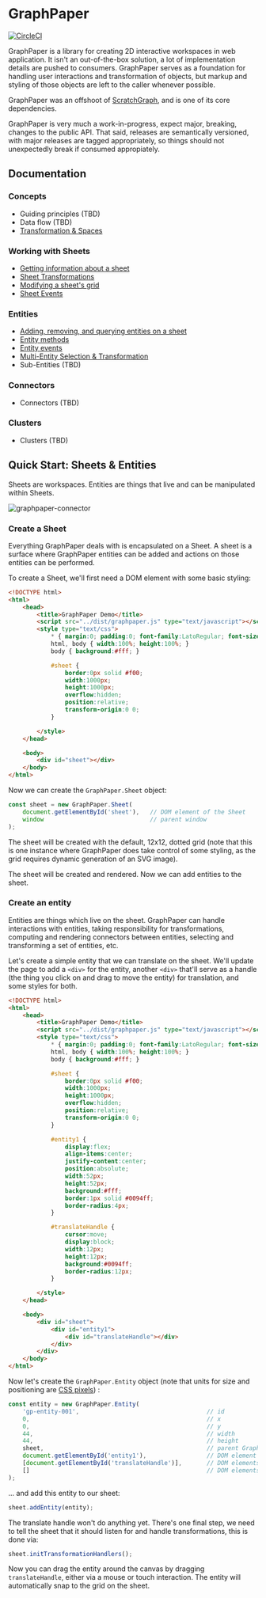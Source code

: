 # GraphPaper

[![CircleCI](https://circleci.com/gh/aautar/graphpaper.svg?style=svg)](https://circleci.com/gh/aautar/graphpaper)

GraphPaper is a library for creating 2D interactive workspaces in web application. It isn't an out-of-the-box solution, a lot of implementation details are pushed to consumers. GraphPaper serves as a foundation for handling user interactions and transformation of objects, but markup and styling of those objects are left to the caller whenever possible.

GraphPaper was an offshoot of [ScratchGraph](https://scratchgraph.com), and is one of its core dependencies.

GraphPaper is very much a work-in-progress, expect major, breaking, changes to the public API. That said, releases are semantically versioned, with major releases are tagged appropriately, so things should not unexpectedly break if consumed appropiately.

## Documentation

### Concepts
- Guiding principles (TBD)
- Data flow (TBD)
- [Transformation & Spaces](docs/spaces.md)

### Working with Sheets
- [Getting information about a sheet](docs/sheet-get-info.md)
- [Sheet Transformations](docs/sheet-transformations.md)
- [Modifying a sheet's grid](docs/sheet-modify-grid.md)
- [Sheet Events](docs/sheet-events.md)

### Entities
- [Adding, removing, and querying entities on a sheet](docs/sheet-entities.md)
- [Entity methods](docs/entity-methods.md)
- [Entity events](docs/entity-events.md)
- [Multi-Entity Selection & Transformation](docs/multi-selection-transformation.md)
- Sub-Entities (TBD)

### Connectors
- Connectors (TBD)

### Clusters
- Clusters (TBD)


## Quick Start: Sheets & Entities

Sheets are workspaces. Entities are things that live and can be manipulated within Sheets.

![graphpaper-connector](https://user-images.githubusercontent.com/12861733/33002147-358957a8-cd80-11e7-89ae-1b211c0eb2db.png)


### Create a Sheet

Everything GraphPaper deals with is encapsulated on a Sheet. A sheet is a surface where GraphPaper entities can be added and actions on those entities can be performed.

To create a Sheet, we'll first need a DOM element with some basic styling:

```html
<!DOCTYPE html>
<html>
    <head>
        <title>GraphPaper Demo</title>
        <script src="../dist/graphpaper.js" type="text/javascript"></script>
        <style type="text/css">
            * { margin:0; padding:0; font-family:LatoRegular; font-size:14px; font-weight:normal; box-sizing:border-box; }
            html, body { width:100%; height:100%; }
            body { background:#fff; }

            #sheet {
                border:0px solid #f00; 
                width:1000px; 
                height:1000px; 
                overflow:hidden; 
                position:relative; 
                transform-origin:0 0;
            }

        </style>
    </head>

    <body>
        <div id="sheet"></div>
    </body>
</html>
```

Now we can create the `GraphPaper.Sheet` object:

```javascript
const sheet = new GraphPaper.Sheet(
    document.getElementById('sheet'),   // DOM element of the Sheet
    window                              // parent window 
);
```

The sheet will be created with the default, 12x12, dotted grid (note that this is one instance where GraphPaper does take control of some styling, as the grid requires dynamic generation of an SVG image).

The sheet will be created and rendered. Now we can add entities to the sheet.

### Create an entity
Entities are things which live on the sheet. GraphPaper can handle interactions with entities, taking responsibility for transformations, computing and rendering connectors between entities, selecting and transforming a set of entities, etc.

Let's create a simple entity that we can translate on the sheet. We'll update the page to add a `<div>` for the entity, another `<div>` that'll serve as a handle (the thing you click on and drag to move the entity) for translation, and some styles for both.

```html
<!DOCTYPE html>
<html>
    <head>
        <title>GraphPaper Demo</title>
        <script src="../dist/graphpaper.js" type="text/javascript"></script>
        <style type="text/css">
            * { margin:0; padding:0; font-family:LatoRegular; font-size:14px; font-weight:normal; box-sizing:border-box; }
            html, body { width:100%; height:100%; }
            body { background:#fff; }

            #sheet {
                border:0px solid #f00; 
                width:1000px; 
                height:1000px; 
                overflow:hidden; 
                position:relative; 
                transform-origin:0 0;
            }

            #entity1 { 
                display:flex; 
                align-items:center; 
                justify-content:center; 
                position:absolute; 
                width:52px; 
                height:52px; 
                background:#fff; 
                border:1px solid #0094ff; 
                border-radius:4px; 
            }

            #translateHandle { 
                cursor:move; 
                display:block; 
                width:12px; 
                height:12px; 
                background:#0094ff; 
                border-radius:12px; 
            }

        </style>
    </head>

    <body>
        <div id="sheet">
            <div id="entity1">
                <div id="translateHandle"></div>
            </div>
        </div>
    </body>
</html>
```

Now let's create the `GraphPaper.Entity` object (note that units for size and positioning are [CSS pixels](https://www.w3.org/TR/CSS2/syndata.html#length-units))
:

```javascript
const entity = new GraphPaper.Entity(
    'gp-entity-001',                                    // id
    0,                                                  // x        
    0,                                                  // y
    44,                                                 // width
    44,                                                 // height
    sheet,                                              // parent GraphPaper.Sheet
    document.getElementById('entity1'),                 // DOM element for the entity
    [document.getElementById('translateHandle')],       // DOM elements for the object's translation handles
    []                                                  // DOM elements for the object's resize handles
);
```

... and add this entity to our sheet:

```javascript
sheet.addEntity(entity);
```

The translate handle won't do anything yet. There's one final step, we need to tell the sheet that it should listen for and handle transformations, this is done via:

```javascript
sheet.initTransformationHandlers();
```

Now you can drag the entity around the canvas by dragging `translateHandle`, either via a mouse or touch interaction. The entity will automatically snap to the grid on the sheet.


